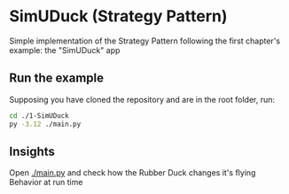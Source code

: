 # SimUDuck (Strategy Pattern)

Simple implementation of the Strategy Pattern following the first chapter's example: the "SimUDuck" app

## Run the example
Supposing you have cloned the repository and are in the root folder, run:
```bash
cd ./1-SimUDuck
py -3.12 ./main.py
```

## Insights
Open [./main.py](./main.py) and check how the Rubber Duck changes it's flying Behavior at run time
